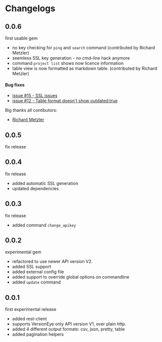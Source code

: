 # Changelogs



## 0.0.6
first usable gem

* no key checking for `ping` and `search` command (contributed by Richard Metzler)
* seemless SSL key generation - no cmd-line hack anymore
* command `project list` shows now licence information
* table view is now formatted as markdown table. (contributed by Richard Metzler)

#### Bug fixes

* [issue #15 - SSL issues ](https://github.com/versioneye/veye/issues/15)
* [issue #12 - Table format doesn't show outdated:true](https://github.com/versioneye/veye/issues/12)  


Big thanks all contibutors:

* [Richard Metzler](https://github.com/rmetzler)

## 0.0.5

fix release

## 0.0.4

fix release

* added automatic SSL generation
* updated dependencies


## 0.0.3

fix release

* added command `change_apikey`


## 0.0.2

experimental gem

* refactored to use newer API version V2.
* added SSL support
* added external config file
* added support to override global options on commandline
* added `update` command

## 0.0.1

first experimental release

* added rest-client
* supports VersionEye only API version V1, over plain http.
* added 4 different output formats: csv, json, pretty, table
* added pagination helpers
